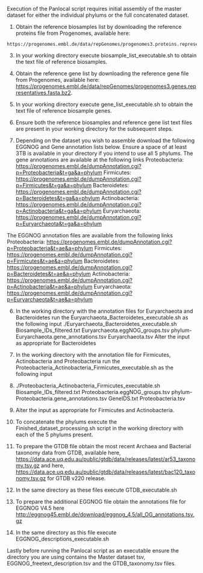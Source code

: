 Execution of the Panlocal script requires initial assembly of the master dataset for either the individual phylums or the full concatenated dataset.
1) Obtain the reference biosamples list by downloading the reference proteins file from Progenomes, available here:
```
https://progenomes.embl.de/data/repGenomes/progenomes3.proteins.representatives.fasta.bz2.
```
3) In your working directory execute biosample_list_executable.sh to obtain the text file of reference biosamples.
4) Obtain the reference gene list by downloading the reference gene file from Progenomes, available here: https://progenomes.embl.de/data/repGenomes/progenomes3.genes.representatives.fasta.bz2.
5) In your working directory execute gene_list_executable.sh to obtain the text file of reference biosample genes.
6) Ensure both the reference biosamples and reference gene list text files are present in your working directory for the subsequent steps.

7) Depending on the dataset you wish to assemble download the following EGGNOG and Gene annotation lists below. Ensure a space of at least 3TB is available in your directory if you intend to use all 5 phylums.
  The gene annotations are available at the following links
  Proteobacteria: https://progenomes.embl.de/dumpAnnotation.cgi?p=Proteobacteria&t=ga&a=phylum
  Firmicutes: https://progenomes.embl.de/dumpAnnotation.cgi?p=Firmicutes&t=ga&a=phylum
  Bacteroidetes: https://progenomes.embl.de/dumpAnnotation.cgi?p=Bacteroidetes&t=ga&a=phylum
  Actinobacteria: https://progenomes.embl.de/dumpAnnotation.cgi?p=Actinobacteria&t=ga&a=phylum
  Euryarchaeota: https://progenomes.embl.de/dumpAnnotation.cgi?p=Euryarchaeota&t=ga&a=phylum

  The EGGNOG annotation files are available from the following links
  Proteobacteria: https://progenomes.embl.de/dumpAnnotation.cgi?p=Proteobacteria&t=ae&a=phylum
  Firmicutes: https://progenomes.embl.de/dumpAnnotation.cgi?p=Firmicutes&t=ae&a=phylum
  Bacteroidetes: https://progenomes.embl.de/dumpAnnotation.cgi?p=Bacteroidetes&t=ae&a=phylum
  Actinobacteria: https://progenomes.embl.de/dumpAnnotation.cgi?p=Actinobacteria&t=ae&a=phylum
  Euryarchaeota: https://progenomes.embl.de/dumpAnnotation.cgi?p=Euryarchaeota&t=ae&a=phylum

6) In the working directory with the annotation files for Euryarchaeota and Bacteroidetes run the Euryarchaeota_Bacteroidetes_executable.sh as the following input
   ./Euryarchaeota_Bacteroidetes_executable.sh Biosample_IDs_filtered.txt Euryarchaeota.eggNOG_groups.tsv phylum-Euryarchaeota.gene_annotations.tsv Euryarchaeota.tsv
   Alter the input as appropriate for Bacteroidetes
7) In the working directory with the annotation file for Firmicutes, Actinobacteria and Proteobacteria run the Proteobacteria_Actinobacteria_Firmicutes_executable.sh as the following input
8) ./Proteobacteria_Actinobacteria_Firmicutes_executable.sh Biosample_IDs_filtered.txt Proteobacteria.eggNOG_groups.tsv phylum-Proteobacteria.gene_annotations.tsv GeneIDS.txt Proteobacteria.tsv
9) Alter the input as appropriate for Firmicutes and Actinobacteria.
10) To concatenate the phylums execute the Finished_dataset_processing.sh script in the working directory with each of the 5 phylums present.

11) To prepare the GTDB file obtain the most recent Archaea and Bacterial taxonomy data from GTDB, available here, https://data.ace.uq.edu.au/public/gtdb/data/releases/latest/ar53_taxonomy.tsv.gz and here, https://data.ace.uq.edu.au/public/gtdb/data/releases/latest/bac120_taxonomy.tsv.gz for GTDB v220 release.
12) In the same directory as these files execute GTDB_executable.sh

13) To prepare the additional EGGNOG file obtain the annotations file for EGGNOG V4.5 here http://eggnog45.embl.de/download/eggnog_4.5/all_OG_annotations.tsv.gz
14) In the same directory as this file execute EGGNOG_descriptions_executable.sh

Lastly before running the Panlocal script as an executable ensure the directory you are using contains the Master dataset tsv, EGGNOG_freetext_description.tsv and the GTDB_taxonomy.tsv files.
